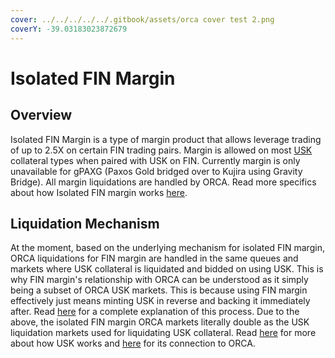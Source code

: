```yaml
---
cover: ../../../../../.gitbook/assets/orca cover test 2.png
coverY: -39.03183023872679
---
```


# Isolated FIN Margin

## Overview

Isolated FIN Margin is a type of margin product that allows leverage trading of up to 2.5X on certain FIN trading pairs. Margin is allowed on most [USK](../../../../usk-stablecoin.md) collateral types when paired with USK on FIN. Currently margin is only unavailable for gPAXG (Paxos Gold bridged over to Kujira using Gravity Bridge). All margin liquidations are handled by ORCA. Read more specifics about how Isolated FIN margin works [here](../../../../fin/how-to-use-fin/spot-and-margin-trade-ui/isolated-fin-margin.md).&#x20;

## Liquidation Mechanism

At the moment, based on the underlying mechanism for isolated FIN margin, ORCA liquidations for FIN margin are handled in the same queues and markets where USK collateral is liquidated and bidded on using USK. This is why FIN margin's relationship with ORCA can be understood as it simply being a subset of ORCA USK markets. This is because using FIN margin effectively just means minting USK in reverse and backing it immediately after. Read [here](../../../../fin/how-to-use-fin/spot-and-margin-trade-ui/isolated-fin-margin.md#mechanism) for a complete explanation of this process. Due to the above, the isolated FIN margin ORCA markets literally double as the USK liquidation markets used for liquidating USK collateral. Read [here](../../../../usk-stablecoin/technical-specifics.md) for more about how USK works and [here](../../../../usk-stablecoin/how-to-mint-usk.md) for its connection to ORCA. &#x20;

&#x20;

